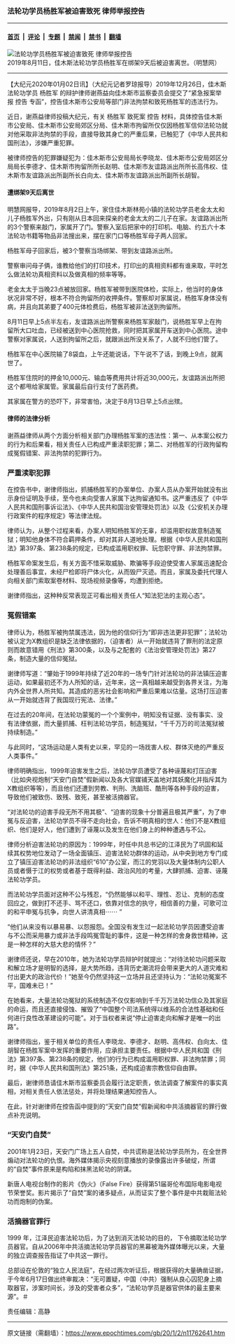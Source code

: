 ### 法轮功学员杨胜军被迫害致死 律师举报控告

---

#### [首页](../../../..?n11762641) &nbsp;|&nbsp; [评论](../../../../../epoch-comment?n11762641) &nbsp;|&nbsp; [专题](../../../../../epoch-special?n11762641) &nbsp;|&nbsp; [禁闻](../../../../../epoch-news?n11762641) &nbsp;|&nbsp; [禁书](../../../../../books?n11762641) &nbsp;|&nbsp; [翻墙](https://github.com/gfw-breaker/nogfw/blob/master/README.md?n11762641)


<div><img alt="法轮功学员杨胜军被迫害致死 律师举报控告" class="attachment-djy_600_400 size-djy_600_400 wp-post-image" src="https://i.epochtimes.com/assets/uploads/2020/01/11-1-600x400.jpg"/>
<div class="caption">
 2019年8月11日，佳木斯法轮功学员杨胜军在绑架9天后被迫害离世。（明慧网）
</div></div><hr/><div class="post_content" id="artbody" itemprop="articleBody">
 <!-- article content begin -->
 <p>
  【大纪元2020年01月02日讯】（大纪元记者罗琼报导）2019年12月26日，佳木斯法轮功学员
  <ok href="https://www.epochtimes.com/gb/tag/%E6%9D%A8%E8%83%9C%E5%86%9B.html">
   杨胜军
  </ok>
  的辩护律师谢燕益向佳木斯市监察委员会提交了“紧急报案举报
  <ok href="https://www.epochtimes.com/gb/tag/%E6%8E%A7%E5%91%8A.html">
   控告
  </ok>
  专函”，控告佳木斯市公安局等部门非法拘禁和致死杨胜军的违法行为。
 </p>
 <p>
  近日，谢燕益律师投稿大纪元，有关
  <ok href="https://www.epochtimes.com/gb/tag/%E6%9D%A8%E8%83%9C%E5%86%9B.html">
   杨胜军
  </ok>
  致死案
  <ok href="https://www.epochtimes.com/gb/tag/%E6%8E%A7%E5%91%8A.html">
   控告
  </ok>
  材料，具体控告佳木斯市公安局、佳木斯市公安局郊区分局、佳木斯市拘留所仅仅因杨胜军信仰法轮功就对他采取非法拘禁的手段，直接导致其身亡的严重后果，已触犯了《中华人民共和国刑法》，涉嫌严重犯罪。
 </p>
 <p>
  被律师控告的犯罪嫌疑犯为：佳木斯市公安局局长李晓龙、佳木斯市公安局郊区分局局长李德才、佳木斯市拘留所所长赵明、佳木斯市友谊路派出所所长高伟权、佳木斯市友谊路派出所副所长白向太、佳木斯市友谊路派出所副所长胡智。
 </p>
 <h4 class="blue18 title">
  遭绑架9天后离世
 </h4>
 <p>
  明慧网报导，2019年8月2日上午，家住佳木斯林苑小镇的法轮功学员老金太太和儿子杨胜军外出，只有刚从日本回来探亲的老金太太的二儿子在家。友谊路派出所的3个警察来敲门，家属开了门。警察入室后把家中的打印机、电脑、约五六十本法轮功书籍等物品非法搜出来，摆在家门口等杨胜军母子两人回家。
 </p>
 <p>
  杨胜军母子回家后，被3个警察当场绑架、带到友谊路派出所。
 </p>
 <p>
  警察审问母子俩，谁教给他们的打印技术，打印出的真相资料都有谁来取，平时怎么做法轮功真相资料以及做真相的频率等等。
 </p>
 <p>
  老金太太于当晚23点被放回家。杨胜军被带到医院体检，实际上，他当时的身体状况非常不好，根本不符合拘留所的收押条件。警察却对家属说，杨胜军身体没有病，并且向其弟要了400元体检费后，杨胜军被非法送到拘留所。
 </p>
 <p>
  8月11日早上5点半左右，友谊路派出所警察来杨胜军家敲门，说杨胜军早上在拘留所大口吐血，已经被送到中心医院抢救，同时把其家属开车送到中心医院。途中警察对家属说，人送到拘留所之后，就跟派出所没关系了，人就不归他们管了。
 </p>
 <p>
  杨胜军在中心医院输了8袋血，上午还能说话，下午说不了话，到晚上9点，就离世了。
 </p>
 <p>
  杨胜军住院时的押金10,000元、输血等费用共计将近30,000元，友谊路派出所把这个都甩给家属管。家属最后自行支付了医药费。
 </p>
 <p>
  其家属在警方的恐吓下，非常害怕，决定于8月13日早上5点出殡。
 </p>
 <h4>
  律师的法律分析
 </h4>
 <p>
  谢燕益律师从两个方面分析相关部门办理杨胜军案的违法性：第一、从本案公权力的行为和后果看，相关责任人已构成严重渎职犯罪；第二、对杨胜军的行政拘留构成冤假错案、非法拘禁的犯罪行为。
 </p>
 <h3>
  严重渎职犯罪
 </h3>
 <p>
  在控告书中，谢律师指出，抓捕杨胜军的办案单位、办案人员从办案开始就没有出示身份证明及手续，至今也未向受害人家属下达拘留通知书。这严重违反了《中华人民共和国刑事诉讼法》、《中华人民共和国治安管理处罚法》以及《公安机关办理行政案件的程序规定》等法律法规。
 </p>
 <p>
  律师认为，从整个过程来看，办案人明知杨胜军的无辜，却滥用职权故意制造冤狱；明知他身体不符合羁押条件，却对其非人道地处理。根据《中华人民共和国刑法》第397条、第238条的规定，已构成滥用职权罪、玩忽职守罪、非法拘禁罪。
 </p>
 <p>
  杨胜军命案发生后，有关方面不惜采取威胁、欺骗等手段迫使受害人家属迅速配合处理善后事宜，未经尸检即将尸体火化，从而毁尸灭迹。而且，家属及委托代理人向相关部门索取案卷材料、现场视频录像等，均遭到拒绝。
 </p>
 <p>
  谢律师指出，这种种反常表现正可看出相关责任人“知法犯法的主观心态”。
 </p>
 <h3>
  冤假错案
 </h3>
 <p>
  律师认为，杨胜军被拘禁属违法，因为他的信仰行为“即非违法更非犯罪”；法轮功被认定为X教组织是缺乏法律依据的，（迫害者）从一开始就违背了罪刑的法定原则而故意错用《刑法》第300条，以及与之配套的《法治安管理处罚法》第27条，制造大量的信仰冤狱。
 </p>
 <p>
  谢律师写道：“肇始于1999年持续了近20年的一场专门针对法轮功的非法镇压迫害运动，如果最初还不为人所知的话，近年来，这一真相越来越受到各界关注，为海内外全世界人所共知。其造成的恶劣社会影响和严重后果难以估量。这场打压迫害从一开始就违背了我国现行宪法、法律。”
 </p>
 <p>
  在过去的20年间，在法轮功蒙冤的一个个案例中，明知没有证据、没有事实、没有法律依据，而大量抓捕、枉判法轮功学员，制造冤狱，“千千万万的司法冤狱被持续制造。”
 </p>
 <p>
  与此同时，“这场运动是人类有史以来，罕见的一场戕害人权、群体灭绝的严重反人类事件。”
 </p>
 <p>
  律师明确指出，1999年迫害发生之后，法轮功学员遭受了各种诬蔑和打压迫害（比如央视炮制“天安门自焚”假新闻以及各大官媒铺天盖地对其妖魔化并指斥其为X教组织等等），而且他们还遭到劳教、判刑、洗脑班、酷刑等各种手段的迫害，导致他们被致伤、致残、致死，甚至被活摘器官。
 </p>
 <p>
  “对法轮功的迫害手段无所不用其极”、“迫害的现象十分普遍且极其严重”，为了申冤与反迫害，法轮功学员不得不走向社会，告诉不明真相的世人：他们不是X教组织、他们是好人，他们遭到了诬蔑以及发生在他们身上的种种遭遇与不公。
 </p>
 <p>
  律师分析迫害法轮功的原因为：1999年，时任中共总书记的江泽民为了巩固和延续其权势地位发动了一场全面镇压、迫害法轮功群体的运动，从中央到地方专门成立了镇压迫害法轮功的非法组织“610”办公室，而江的党羽以及大量体制内公职人员或者慑于江的权势或者基于既得利益、政治风险的考量，大肆抓捕、迫害、诬蔑法轮功学员。
 </p>
 <p>
  而法轮功学员面对这种不公与残忍，“仍然能够以和平、理性、忍让、克制的态度回应之，做到打不还手、骂不还口，依靠对信念的执守，相信善的力量，可歌可泣的和平申冤与抗争，向世人讲清真相⋯⋯ ”
 </p>
 <p>
  “他们从来没有以暴易暴、以怨报怨。全国没有发生过一起法轮功学员因遭受迫害与不公而采用暴力或非法手段鸣冤雪耻的事件，这是一种怎样的舍身救世精神，这是一种怎样的大慈大悲的情怀？”
 </p>
 <p>
  谢律师还说，早在2010年，她为法轮功学员辩护时就提出：“对待法轮功问题采取和解立场才是明智的选择，是大势所趋，违背历史潮流将会带来更大的人道灾难和付出更大的政治代价！”她至今仍然坚持这一立场并且还坚持认为：“法轮功冤案不平，国难未已！”
 </p>
 <p>
  在她看来，大量法轮功冤狱的系统制造不仅仅影响到千千万万法轮功信众及其家庭的命运，而且还直接侵蚀、摧毁了“中国整个司法系统得以维系的合法性基础和任何进行良性改革建设的可能”。对于当权者来说“停止迫害走向和解才是唯一的出路”。
 </p>
 <p>
  谢律师指出，鉴于相关单位的责任人李晓龙、李德才、赵明、高伟权、白向太、佳胡智在杨胜军案中发挥的重要作用，应承担主要责任。根据中华人民共和国《刑法》第397条、第238条的规定，他们的行为已构成滥用职权罪、非法拘禁罪；同时，据《中华人民共和国刑法》第251条，还构成迫害宗教信仰自由罪。
 </p>
 <p>
  最后，谢律师恳请佳木斯市监察委员会履行法定职责，依法调查了解案件的事实真相，对相关责任人依法惩处，并将处理结果通知控告人。
 </p>
 <p>
  在此，针对谢律师在控告函中提到的“天安门自焚”假新闻和中共活摘器官的罪行做点补充说明。
 </p>
 <h3>
  “天安门自焚”
 </h3>
 <p>
  2001年1月23日，天安门广场上五人自焚，中共谎称是法轮功学员所为，在全世界煽动对法轮功的仇恨。海外媒体揭示央视刻意播放的录像露出许多破绽，所谓的“自焚”事件原来是构陷和抹黑法轮功的阴谋。
 </p>
 <p>
  新唐人电视台制作的影片《伪火》（False Fire）获得第51届哥伦布国际电影电视节荣誉奖。影片揭示了“自焚”案的诸多疑点，从而证实了整个事件是中共栽赃法轮功而炮制的伪案。
 </p>
 <p>
  <center>
  </center>
 </p>
 <h3>
  活摘器官罪行
 </h3>
 <p>
  1999 年，江泽民迫害法轮功后，为了达到消灭法轮功的目的， 下令摘取法轮功学员器官。自从2006年中共活摘法轮功学员器官的黑幕被海外媒体曝光以来，大量的独立调查报告指证了中共这一罪行。
 </p>
 <p>
  总部设在伦敦的“独立人民法庭”，在经过两次听证后，根据获得的大量确凿证据，于今年6月17日做出终审裁决：“无可置疑，中国（中共）强制从良心囚犯身上摘取器官，涉案时间长，涉及的受害者众多”，“法轮功学员是器官供体的最主要来源”。＃
 </p>
 <p>
  责任编辑：高静
 </p>
 <!-- article content end -->
 <div id="below_article_ad">
 </div>
</div>


---

原文链接（需翻墙）：https://www.epochtimes.com/gb/20/1/2/n11762641.htm
